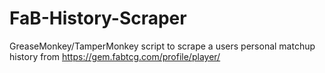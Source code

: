 # FaB-History-Scraper
GreaseMonkey/TamperMonkey script to scrape a users personal matchup history from https://gem.fabtcg.com/profile/player/
